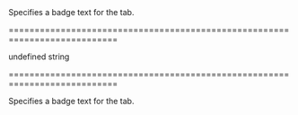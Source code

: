 <!--**
/*-------------------------------------------
    Auto-generated file. Do not modify.
-------------------------------------------

**-->
<!--d-->Specifies a badge text for the tab.<!--/d-->
===========================================================================
<!--default-->undefined<!--/default-->
<!--type-->string<!--/type-->
===========================================================================

<!--shortDescription-->
Specifies a badge text for the tab.
<!--/shortDescription-->

<!--fullDescription-->

<!--/fullDescription-->